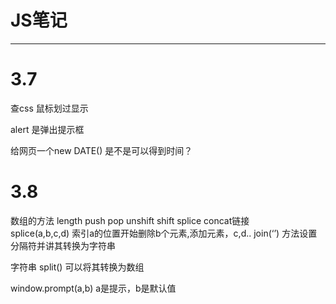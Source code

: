 # JS笔记
----------
# 3.7 

查css 鼠标划过显示

alert	是弹出提示框

给网页一个new DATE() 是不是可以得到时间？

# 3.8

数组的方法 length  push  pop  unshift  shift  splice  concat链接    
	splice(a,b,c,d) 索引a的位置开始删除b个元素,添加元素，c,d..
	join(‘’) 方法设置分隔符并讲其转换为字符串

字符串	split() 可以将其转换为数组

window.prompt(a,b) a是提示，b是默认值
